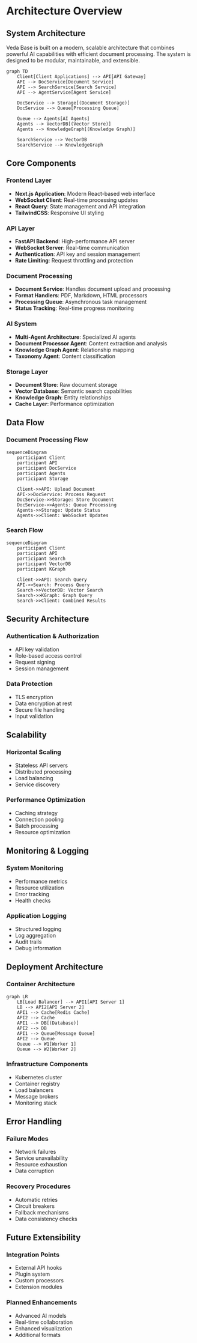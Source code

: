 # Architecture Overview

## System Architecture

Veda Base is built on a modern, scalable architecture that combines powerful AI capabilities with efficient document processing. The system is designed to be modular, maintainable, and extensible.

```mermaid
graph TD
    Client[Client Applications] --> API[API Gateway]
    API --> DocService[Document Service]
    API --> SearchService[Search Service]
    API --> AgentService[Agent Service]
    
    DocService --> Storage[(Document Storage)]
    DocService --> Queue[Processing Queue]
    
    Queue --> Agents[AI Agents]
    Agents --> VectorDB[(Vector Store)]
    Agents --> KnowledgeGraph[(Knowledge Graph)]
    
    SearchService --> VectorDB
    SearchService --> KnowledgeGraph
```

## Core Components

### Frontend Layer

- **Next.js Application**: Modern React-based web interface
- **WebSocket Client**: Real-time processing updates
- **React Query**: State management and API integration
- **TailwindCSS**: Responsive UI styling

### API Layer

- **FastAPI Backend**: High-performance API server
- **WebSocket Server**: Real-time communication
- **Authentication**: API key and session management
- **Rate Limiting**: Request throttling and protection

### Document Processing

- **Document Service**: Handles document upload and processing
- **Format Handlers**: PDF, Markdown, HTML processors
- **Processing Queue**: Asynchronous task management
- **Status Tracking**: Real-time progress monitoring

### AI System

- **Multi-Agent Architecture**: Specialized AI agents
- **Document Processor Agent**: Content extraction and analysis
- **Knowledge Graph Agent**: Relationship mapping
- **Taxonomy Agent**: Content classification

### Storage Layer

- **Document Store**: Raw document storage
- **Vector Database**: Semantic search capabilities
- **Knowledge Graph**: Entity relationships
- **Cache Layer**: Performance optimization

## Data Flow

### Document Processing Flow

```mermaid
sequenceDiagram
    participant Client
    participant API
    participant DocService
    participant Agents
    participant Storage
    
    Client->>API: Upload Document
    API->>DocService: Process Request
    DocService->>Storage: Store Document
    DocService->>Agents: Queue Processing
    Agents->>Storage: Update Status
    Agents->>Client: WebSocket Updates
```

### Search Flow

```mermaid
sequenceDiagram
    participant Client
    participant API
    participant Search
    participant VectorDB
    participant KGraph
    
    Client->>API: Search Query
    API->>Search: Process Query
    Search->>VectorDB: Vector Search
    Search->>KGraph: Graph Query
    Search->>Client: Combined Results
```

## Security Architecture

### Authentication & Authorization

- API key validation
- Role-based access control
- Request signing
- Session management

### Data Protection

- TLS encryption
- Data encryption at rest
- Secure file handling
- Input validation

## Scalability

### Horizontal Scaling

- Stateless API servers
- Distributed processing
- Load balancing
- Service discovery

### Performance Optimization

- Caching strategy
- Connection pooling
- Batch processing
- Resource optimization

## Monitoring & Logging

### System Monitoring

- Performance metrics
- Resource utilization
- Error tracking
- Health checks

### Application Logging

- Structured logging
- Log aggregation
- Audit trails
- Debug information

## Deployment Architecture

### Container Architecture

```mermaid
graph LR
    LB[Load Balancer] --> API1[API Server 1]
    LB --> API2[API Server 2]
    API1 --> Cache[Redis Cache]
    API2 --> Cache
    API1 --> DB[(Database)]
    API2 --> DB
    API1 --> Queue[Message Queue]
    API2 --> Queue
    Queue --> W1[Worker 1]
    Queue --> W2[Worker 2]
```

### Infrastructure Components

- Kubernetes cluster
- Container registry
- Load balancers
- Message brokers
- Monitoring stack

## Error Handling

### Failure Modes

- Network failures
- Service unavailability
- Resource exhaustion
- Data corruption

### Recovery Procedures

- Automatic retries
- Circuit breakers
- Fallback mechanisms
- Data consistency checks

## Future Extensibility

### Integration Points

- External API hooks
- Plugin system
- Custom processors
- Extension modules

### Planned Enhancements

- Advanced AI models
- Real-time collaboration
- Enhanced visualization
- Additional formats
